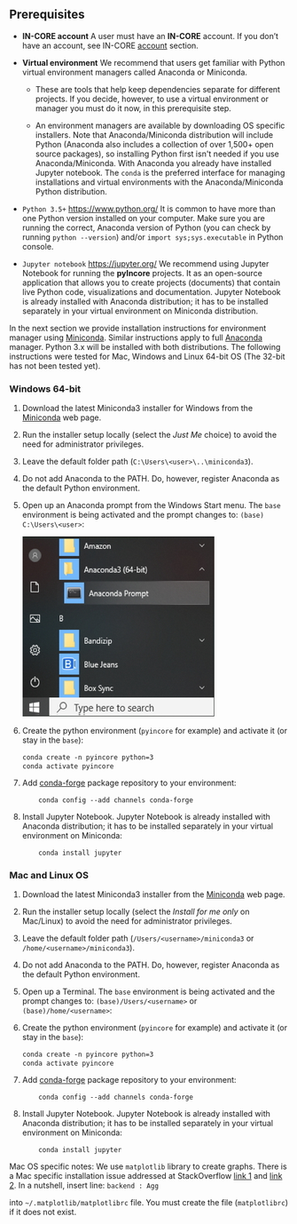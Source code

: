 ## Prerequisites

- **IN-CORE account**
    A user must have an **IN-CORE** account. If you don’t have an account, see IN-CORE [account](account) section.

- **Virtual environment**
    We recommend that users get familiar with Python virtual environment managers called Anaconda or Miniconda.

    * These are tools that help keep dependencies separate for different projects. If you decide, however, to use 
    a virtual environment or manager you must do it now, in this prerequisite step.

    * An environment managers are available by downloading OS specific installers. Note that Anaconda/Miniconda 
    distribution will include Python (Anaconda also includes a collection of over 1,500+ open source packages), so installing Python first isn't needed if you use Anaconda/Miniconda. With Anaconda you already have installed Jupyter notebook. The `conda` is the preferred interface for managing installations and virtual environments with the Anaconda/Miniconda Python distribution.

- `Python 3.5+` <https://www.python.org/>
    It is common to have more than one Python version installed on your computer. Make sure you are running 
    the correct, Anaconda version of Python (you can check by running `python --version`) 
    and/or `import sys;sys.executable` in Python console.

- `Jupyter notebook` <https://jupyter.org/>
    We recommend using Jupyter Notebook for running the **pyIncore** projects. It as an open-source application 
    that allows you to create projects (documents) that contain live Python code, visualizations and documentation. 
    Jupyter Notebook is already installed with Anaconda distribution; it has to be installed separately 
    in your virtual environment on Miniconda distribution.

In the next section we provide installation instructions for environment manager using [Miniconda](https://docs.conda.io/en/latest/miniconda.html/). Similar instructions apply to full [Anaconda](https://docs.anaconda.com/anaconda/install/) manager. Python 3.x will be installed with both distributions. The following instructions were tested for Mac, Windows and Linux 64-bit OS (The 32-bit has not been tested yet).

### Windows 64-bit

1. Download the latest Miniconda3 installer for Windows from the [Miniconda](https://docs.conda.io/en/latest/miniconda.html) web page.

2. Run the installer setup locally (select the *Just Me* choice) to avoid the need for administrator privileges.

3. Leave the default folder path (`C:\Users\<user>\..\miniconda3`).

4. Do not add Anaconda to the PATH. Do, however, register Anaconda as the default Python environment.

5. Open up an Anaconda prompt from the Windows Start menu. The `base` environment is being activated and the prompt changes to: `(base) C:\Users\<user>`:

    ![Windows Menu.](images/win_prompt1.jpg)

6. Create the python environment (`pyincore` for example) and activate it (or stay in the `base`):
    ```
    conda create -n pyincore python=3
    conda activate pyincore
    ```

7. Add [conda-forge](https://conda-forge.org/) package repository to your environment:
    ```
        conda config --add channels conda-forge
    ```

8. Install Jupyter Notebook. Jupyter Notebook is already installed with Anaconda distribution; it has to be installed separately in your virtual environment on Miniconda:
    ```
        conda install jupyter
    ```

### Mac and Linux OS

1. Download the latest Miniconda3 installer from the [Miniconda](https://docs.conda.io/en/latest/miniconda.html) web page.

2. Run the installer setup locally (select the *Install for me only* on Mac/Linux) to avoid the need for administrator privileges.

3. Leave the default folder path (`/Users/<username>/miniconda3` or `/home/<username>/miniconda3`).

4. Do not add Anaconda to the PATH. Do, however, register Anaconda as the default Python environment.

5. Open up a Terminal. The `base` environment is being activated and the prompt changes to: `(base)/Users/<username>` or `(base)/home/<username>`:

6. Create the python environment (`pyincore` for example) and activate it (or stay in the `base`):
    ```
    conda create -n pyincore python=3
    conda activate pyincore
    ```

7. Add [conda-forge](https://conda-forge.org/) package repository to your environment:
    ```
        conda config --add channels conda-forge
      ```

8. Install Jupyter Notebook. Jupyter Notebook is already installed with Anaconda distribution; it has to be installed separately in your virtual environment on Miniconda:
    ```
        conda install jupyter
    ```
   
Mac OS specific notes: We use `matplotlib` library to create graphs. There is a Mac specific installation issue addressed at StackOverflow [link 1](https://stackoverflow.com/questions/4130355/python-matplotlib-framework-under-macosx) and [link 2](https://stackoverflow.com/questions/21784641/installation-issue-with-matplotlib-python). In a nutshell, insert line:
    ```
        backend : Agg
    ```
    
into `~/.matplotlib/matplotlibrc` file. You must create the file (`matplotlibrc`) if it does not exist.



